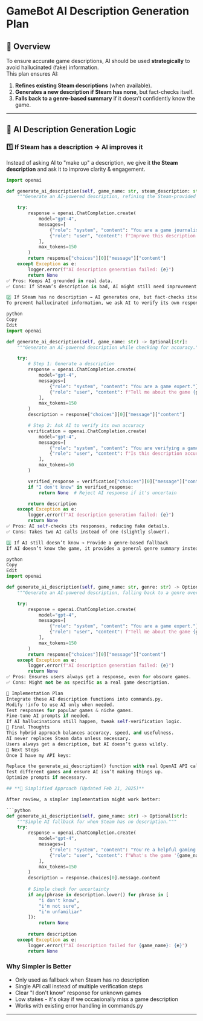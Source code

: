 # **GameBot AI Description Generation Plan**

## **🔹 Overview**
To ensure accurate game descriptions, AI should be used **strategically** to avoid hallucinated (fake) information.  
This plan ensures AI:
1. **Refines existing Steam descriptions** (when available).  
2. **Generates a new description if Steam has none**, but fact-checks itself.  
3. **Falls back to a genre-based summary** if it doesn’t confidently know the game.

---

## **🔹 AI Description Generation Logic**
### **1️⃣ If Steam has a description → AI improves it**
Instead of asking AI to "make up" a description, we give it **the Steam description** and ask it to improve clarity & engagement.

```python
import openai

def generate_ai_description(self, game_name: str, steam_description: str) -> Optional[str]:
    """Generate an AI-powered description, refining the Steam-provided one."""

    try:
        response = openai.ChatCompletion.create(
            model="gpt-4",
            messages=[
                {"role": "system", "content": "You are a game journalist who writes engaging descriptions."},
                {"role": "user", "content": f"Improve this description of {game_name}: {steam_description}"}
            ],
            max_tokens=150
        )
        return response["choices"][0]["message"]["content"]
    except Exception as e:
        logger.error(f"AI description generation failed: {e}")
        return None
✅ Pros: Keeps AI grounded in real data.
✅ Cons: If Steam’s description is bad, AI might still need improvement.

2️⃣ If Steam has no description → AI generates one, but fact-checks itself
To prevent hallucinated information, we ask AI to verify its own response.

python
Copy
Edit
import openai

def generate_ai_description(self, game_name: str) -> Optional[str]:
    """Generate an AI-powered description while checking for accuracy."""

    try:
        # Step 1: Generate a description
        response = openai.ChatCompletion.create(
            model="gpt-4",
            messages=[
                {"role": "system", "content": "You are a game expert."},
                {"role": "user", "content": f"Tell me about the game {game_name}. If you are unsure about anything, say 'I don't know' rather than making something up."}
            ],
            max_tokens=150
        )
        description = response["choices"][0]["message"]["content"]

        # Step 2: Ask AI to verify its own accuracy
        verification = openai.ChatCompletion.create(
            model="gpt-4",
            messages=[
                {"role": "system", "content": "You are verifying a game description for accuracy."},
                {"role": "user", "content": f"Is this description accurate? {description} If not, say 'I don't know'."}
            ],
            max_tokens=50
        )

        verified_response = verification["choices"][0]["message"]["content"]
        if "I don't know" in verified_response:
            return None  # Reject AI response if it's uncertain

        return description
    except Exception as e:
        logger.error(f"AI description generation failed: {e}")
        return None
✅ Pros: AI self-checks its responses, reducing fake details.
✅ Cons: Takes two AI calls instead of one (slightly slower).

3️⃣ If AI still doesn’t know → Provide a genre-based fallback
If AI doesn’t know the game, it provides a general genre summary instead so users still get something useful.

python
Copy
Edit
import openai

def generate_ai_description(self, game_name: str, genre: str) -> Optional[str]:
    """Generate an AI-powered description, falling back to a genre overview if needed."""

    try:
        response = openai.ChatCompletion.create(
            model="gpt-4",
            messages=[
                {"role": "system", "content": "You are a game expert."},
                {"role": "user", "content": f"Tell me about the game {game_name}. If you don’t know it, instead provide a general description of {genre} games."}
            ],
            max_tokens=150
        )
        return response["choices"][0]["message"]["content"]
    except Exception as e:
        logger.error(f"AI description generation failed: {e}")
        return None
✅ Pros: Ensures users always get a response, even for obscure games.
✅ Cons: Might not be as specific as a real game description.

🔹 Implementation Plan
Integrate these AI description functions into commands.py.
Modify !info to use AI only when needed.
Test responses for popular games & niche games.
Fine-tune AI prompts if needed.
If AI hallucinations still happen, tweak self-verification logic.
🔹 Final Thoughts
This hybrid approach balances accuracy, speed, and usefulness.
AI never replaces Steam data unless necessary.
Users always get a description, but AI doesn’t guess wildly.
📌 Next Steps
Once I have my API keys:

Replace the generate_ai_description() function with real OpenAI API calls.
Test different games and ensure AI isn’t making things up.
Optimize prompts if necessary.

## **🔹 Simplified Approach (Updated Feb 21, 2025)**

After review, a simpler implementation might work better:

```python
def generate_ai_description(self, game_name: str) -> Optional[str]:
    """Simple AI fallback for when Steam has no description."""
    try:
        response = openai.ChatCompletion.create(
            model="gpt-4",
            messages=[
                {"role": "system", "content": "You're a helpful gaming bot. Be honest if you don't know a game."},
                {"role": "user", "content": f"What's the game '{game_name}' about? Keep it brief (2-3 sentences) and say 'I don't know this game' if unsure."}
            ],
            max_tokens=150
        )
        description = response.choices[0].message.content
        
        # Simple check for uncertainty
        if any(phrase in description.lower() for phrase in [
            "i don't know", 
            "i'm not sure", 
            "i'm unfamiliar"
        ]):
            return None
            
        return description
    except Exception as e:
        logger.error(f"AI description failed for {game_name}: {e}")
        return None
```

### Why Simpler is Better
- Only used as fallback when Steam has no description
- Single API call instead of multiple verification steps
- Clear "I don't know" response for unknown games
- Low stakes - it's okay if we occasionally miss a game description
- Works with existing error handling in commands.py

---